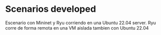 # Scenarios developed 

Escenario con Mininet y Ryu corriendo en una Ubuntu 22.04 server. Ryu corre de forma remota en una VM aislada tambien con Ubuntu 22.04
